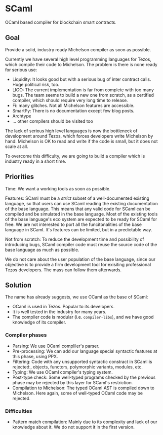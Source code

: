 # SCaml

OCaml based compiler for blockchain smart contracts.

## Goal

Provide a solid, industry ready Michelson compiler as soon as possible.

Currently we have several high level programming languages for Tezos,
which compile their code to Michelson.  The problem is there is none
ready for serious use:

* Liquidity: It looks good but with a serious bug of inter contract calls.  Huge political risk, too.
* LIGO: The current implementation is far from complete with too many bugs.  The team seems to build a new one from scratch, as a certified compiler, which should require very long time to release.
* Fi: many glitches. Not all Michelson features are accessible.
* SmartPy: There is no documentation except few blog posts.
* Archtype
* ... other compilers should be visited too

The lack of serious high level languages is now the bottleneck of development around Tezos, which forces developers write Michelson by hand.  Michelson is OK to read and write if the code is small, but it does not scale at all.

To overcome this difficulty, we are going to build a compiler which is industry ready in a short time.

## Priorities

Time: We want a working tools as soon as possible.

Features: SCaml must be a *strict* subset of a well-documented existing language, so that users can use SCaml reading the existing documentation of the base language.  This means that any valid code for SCaml can be compiled and be simulated in the base language.  Most of the existing tools of the base language's eco system are expected to be ready for SCaml for free.  We are not interested to port all the funcitonalities of the base language in SCaml.  It's features can be limited, but in a predictable way.

Not from scratch: To reduce the development time and possibility of introducing bugs, SCaml compiler code must reuse the source code of the base language as much as possible.

We do not care about the user population of the base language, since our objective is to provide a firm development tool for exisiting professional Tezos developers.  The mass can follow them afterwards.

## Solution

The name has already suggests, we use OCaml as the base of SCaml:

* OCaml is used in Tezos.  Popular to its developers.
* It is well tested in the industry for many years.
* The compiler code is modular (i.e. `compiler-libs`), and we have good knowledge of its compiler.

### Compiler phases

* Parsing: We use OCaml compliler's parser.
* Pre-processing: We can add our language special syntactic features at this phase, using PPX.
* Filtering: Code with any unsupported syntactic constract in SCaml is rejected:, objects, functors, polymorphic variants, modules, etc.
* Typing: We use OCaml compiler's typing system.
* Post-type check:  Some well-typed programs checked by the previous phase may be rejected by this layer for SCaml's restriction.
* Compilation to Michelson: The typed OCaml AST is compiled down to Michelson.  Here again, some of well-typed OCaml code may be rejected.

### Difficulties

* Pattern match compilation:  Mainly due to its complexity and lack of our knowledge about it.  We do not support it in the first version.
